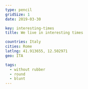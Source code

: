 ```yaml
---
type: pencil
gridSize: 1
date: 2019-03-30

key: interesting-times
title: We live in interesting times

countries: Italy
cities: Rome
latlng: 41.913655, 12.502971
geo: ITA

tags:
  - without rubber
  - round
  - blunt
---
```

